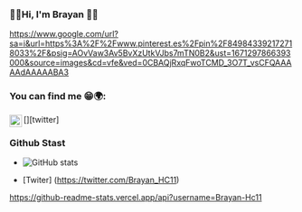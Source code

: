 ### 🎸🎶Hi, I'm Brayan 🤟🏴
https://www.google.com/url?sa=i&url=https%3A%2F%2Fwww.pinterest.es%2Fpin%2F849843392172718033%2F&psig=AOvVaw3Av5BvXzUtkVJbs7mTN0B2&ust=1671297866393000&source=images&cd=vfe&ved=0CBAQjRxqFwoTCMD_3O7T_vsCFQAAAAAdAAAAABA3

###     You can find me 😁🌍:
[<img align="left" alt="Brayan-Hc11 | Twitter" width="22px" src="https://cdn.jsdelivr.net/npm/simple-icons@v3/icons/twitter.svg" />][twitter]

###     Github Stast
- ![GitHub stats](https://github-readme-stats.vercel.app/api?username=Brayan-Hc11&show_icons=true&hide_border=true)




- [Twiter] (https://twitter.com/Brayan_HC11)










https://github-readme-stats.vercel.app/api?username=Brayan-Hc11
